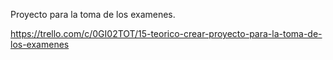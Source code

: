 Proyecto para la toma de los examenes.

https://trello.com/c/0GI02TOT/15-teorico-crear-proyecto-para-la-toma-de-los-examenes